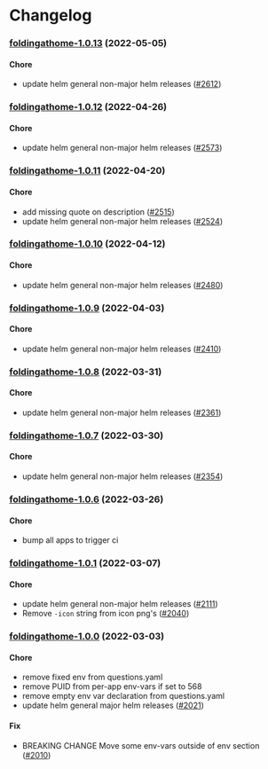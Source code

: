 # Changelog<br>


<a name="foldingathome-1.0.13"></a>
### [foldingathome-1.0.13](https://github.com/truecharts/apps/compare/foldingathome-1.0.12...foldingathome-1.0.13) (2022-05-05)

#### Chore

* update helm general non-major helm releases ([#2612](https://github.com/truecharts/apps/issues/2612))



<a name="foldingathome-1.0.12"></a>
### [foldingathome-1.0.12](https://github.com/truecharts/apps/compare/foldingathome-1.0.11...foldingathome-1.0.12) (2022-04-26)

#### Chore

* update helm general non-major helm releases ([#2573](https://github.com/truecharts/apps/issues/2573))



<a name="foldingathome-1.0.11"></a>
### [foldingathome-1.0.11](https://github.com/truecharts/apps/compare/foldingathome-1.0.10...foldingathome-1.0.11) (2022-04-20)

#### Chore

* add missing quote on description ([#2515](https://github.com/truecharts/apps/issues/2515))
* update helm general non-major helm releases ([#2524](https://github.com/truecharts/apps/issues/2524))



<a name="foldingathome-1.0.10"></a>
### [foldingathome-1.0.10](https://github.com/truecharts/apps/compare/foldingathome-1.0.9...foldingathome-1.0.10) (2022-04-12)

#### Chore

* update helm general non-major helm releases ([#2480](https://github.com/truecharts/apps/issues/2480))



<a name="foldingathome-1.0.9"></a>
### [foldingathome-1.0.9](https://github.com/truecharts/apps/compare/foldingathome-1.0.8...foldingathome-1.0.9) (2022-04-03)

#### Chore

* update helm general non-major helm releases ([#2410](https://github.com/truecharts/apps/issues/2410))



<a name="foldingathome-1.0.8"></a>
### [foldingathome-1.0.8](https://github.com/truecharts/apps/compare/foldingathome-1.0.7...foldingathome-1.0.8) (2022-03-31)

#### Chore

* update helm general non-major helm releases ([#2361](https://github.com/truecharts/apps/issues/2361))



<a name="foldingathome-1.0.7"></a>
### [foldingathome-1.0.7](https://github.com/truecharts/apps/compare/foldingathome-1.0.6...foldingathome-1.0.7) (2022-03-30)

#### Chore

* update helm general non-major helm releases ([#2354](https://github.com/truecharts/apps/issues/2354))



<a name="foldingathome-1.0.6"></a>
### [foldingathome-1.0.6](https://github.com/truecharts/apps/compare/foldingathome-1.0.5...foldingathome-1.0.6) (2022-03-26)

#### Chore

* bump all apps to trigger ci



<a name="foldingathome-1.0.1"></a>
### [foldingathome-1.0.1](https://github.com/truecharts/apps/compare/foldingathome-1.0.0...foldingathome-1.0.1) (2022-03-07)

#### Chore

* update helm general non-major helm releases ([#2111](https://github.com/truecharts/apps/issues/2111))
* Remove `-icon` string from icon png's ([#2040](https://github.com/truecharts/apps/issues/2040))



<a name="foldingathome-1.0.0"></a>
### [foldingathome-1.0.0](https://github.com/truecharts/apps/compare/foldingathome-0.0.24...foldingathome-1.0.0) (2022-03-03)

#### Chore

* remove fixed env from questions.yaml
* remove PUID from per-app env-vars if set to 568
* remove empty env var declaration from questions.yaml
* update helm general major helm releases ([#2021](https://github.com/truecharts/apps/issues/2021))

#### Fix

* BREAKING CHANGE Move some env-vars outside of env section ([#2010](https://github.com/truecharts/apps/issues/2010))

